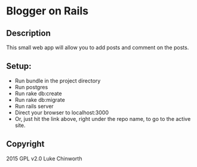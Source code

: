 Blogger on Rails
===========

Description
-----------
This small web app will allow you to add posts and comment on the posts.

Setup:
------
* Run bundle in the project directory
* Run postgres
* Run rake db:create
* Run rake db:migrate
* Run rails server
* Direct your browser to localhost:3000
* Or, just hit the link above, right under the repo name, to go to the active site.

Copyright
---------
2015 GPL v2.0 Luke Chinworth
